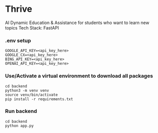 # Thrive
AI Dynamic Education &amp; Assistance for students who want to learn new topics
Tech Stack: FastAPI

### .env setup
```
GOOGLE_API_KEY=<api_key_here>
GOOGLE_CX=<api_key_here>
BING_API_KEY=<api_key_here>
OPENAI_API_KEY=<api_key_here>
```

### Use/Activate a virtual environment to download all packages
```
cd backend
python3 -m venv venv
source venv/bin/activate
pip install -r requirements.txt
```

### Run backend
```
cd backend
python app.py
```